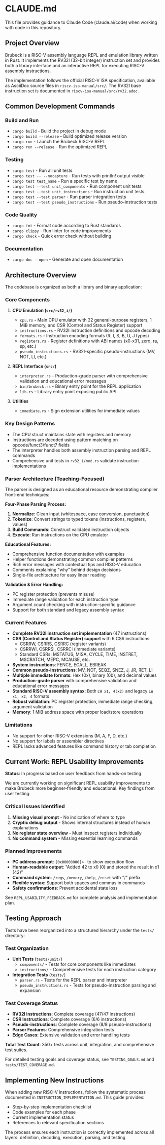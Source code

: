 # CLAUDE.md

This file provides guidance to Claude Code (claude.ai/code) when working with code in this repository.

## Project Overview

Brubeck is a RISC-V assembly language REPL and emulation library written in Rust. It implements the RV32I (32-bit integer) instruction set and provides both a library interface and an interactive REPL for executing RISC-V assembly instructions.

The implementation follows the official RISC-V ISA specification, available as AsciiDoc source files in `riscv-isa-manual/src/`. The RV32I base instruction set is documented in `riscv-isa-manual/src/rv32.adoc`.

## Common Development Commands

### Build and Run
- `cargo build` - Build the project in debug mode
- `cargo build --release` - Build optimized release version
- `cargo run` - Launch the Brubeck RISC-V REPL
- `cargo run --release` - Run the optimized REPL

### Testing
- `cargo test` - Run all unit tests
- `cargo test -- --nocapture` - Run tests with println! output visible
- `cargo test test_name` - Run a specific test by name
- `cargo test --test unit_components` - Run component unit tests
- `cargo test --test unit_instructions` - Run instruction unit tests
- `cargo test --test parser` - Run parser integration tests
- `cargo test --test pseudo_instructions` - Run pseudo-instruction tests

### Code Quality
- `cargo fmt` - Format code according to Rust standards
- `cargo clippy` - Run linter for code improvements
- `cargo check` - Quick error check without building

### Documentation
- `cargo doc --open` - Generate and open documentation

## Architecture Overview

The codebase is organized as both a library and binary application:

### Core Components

1. **CPU Emulation (`src/rv32_i/`)**
   - `cpu.rs` - Main CPU emulator with 32 general-purpose registers, 1 MiB memory, and CSR (Control and Status Register) support
   - `instructions.rs` - RV32I instruction definitions and opcode decoding
   - `formats.rs` - Instruction encoding formats (R, I, S, B, U, J types)
   - `registers.rs` - Register definitions with ABI names (x0-x31, zero, ra, sp, etc.)
   - `pseudo_instructions.rs` - RV32I-specific pseudo-instructions (MV, NOT, LI, etc.)

2. **REPL Interface (`src/`)**
   - `interpreter.rs` - Production-grade parser with comprehensive validation and educational error messages
   - `bin/brubeck.rs` - Binary entry point for the REPL application
   - `lib.rs` - Library entry point exposing public API

3. **Utilities**
   - `immediate.rs` - Sign extension utilities for immediate values

### Key Design Patterns

- The CPU struct maintains state with registers and memory
- Instructions are decoded using pattern matching on opcode/funct3/funct7 fields
- The interpreter handles both assembly instruction parsing and REPL commands
- Comprehensive unit tests in `rv32_i/mod.rs` validate instruction implementations

### Parser Architecture (Teaching-Focused)

The parser is designed as an educational resource demonstrating compiler front-end techniques:

**Four-Phase Parsing Process:**
1. **Normalize**: Clean input (whitespace, case conversion, punctuation)
2. **Tokenize**: Convert strings to typed tokens (instructions, registers, values)
3. **Build Commands**: Construct validated instruction objects
4. **Execute**: Run instructions on the CPU emulator

**Educational Features:**
- Comprehensive function documentation with examples
- Helper functions demonstrating common compiler patterns
- Rich error messages with contextual tips and RISC-V education
- Comments explaining "why" behind design decisions
- Single-file architecture for easy linear reading

**Validation & Error Handling:**
- PC register protection (prevents misuse)
- Immediate range validation for each instruction type
- Argument count checking with instruction-specific guidance
- Support for both standard and legacy assembly syntax

### Current Features

- **Complete RV32I instruction set implementation** (47 instructions)
- **CSR (Control and Status Register) support** with 6 CSR instructions:
  - CSRRW, CSRRS, CSRRC (register variants)
  - CSRRWI, CSRRSI, CSRRCI (immediate variants)
  - Standard CSRs: MSTATUS, MISA, CYCLE, TIME, INSTRET, MSCRATCH, MEPC, MCAUSE, etc.
- **System instructions**: FENCE, ECALL, EBREAK  
- **Common pseudo-instructions**: MV, NOT, SEQZ, SNEZ, J, JR, RET, LI
- **Multiple immediate formats**: Hex (0x), binary (0b), and decimal values
- **Production-grade parser** with comprehensive validation and educational error messages
- **Standard RISC-V assembly syntax**: Both `LW x1, 4(x2)` and legacy `LW x1, x2, 4` formats
- **Robust validation**: PC register protection, immediate range checking, argument validation
- **Memory**: 1 MiB address space with proper load/store operations

### Limitations

- No support for other RISC-V extensions (M, A, F, D, etc.)
- No support for labels or assembler directives
- REPL lacks advanced features like command history or tab completion

## Current Work: REPL Usability Improvements

**Status**: In progress based on user feedback from hands-on testing

We are currently working on significant REPL usability improvements to make Brubeck more beginner-friendly and educational. Key findings from user testing:

### Critical Issues Identified
1. **Missing visual prompt** - No indication of where to type
2. **Cryptic debug output** - Shows internal structures instead of human explanations
3. **No register state overview** - Must inspect registers individually
4. **No command system** - Missing essential learning commands

### Planned Improvements
- **PC address prompt**: `[0x00000000]> ` to show execution flow
- **Human-readable output**: "Added 42 to x0 (0) and stored the result in x1 (42)" 
- **Command system**: `/regs`, `/memory`, `/help`, `/reset` with "/" prefix
- **Flexible syntax**: Support both spaces and commas in commands
- **Safety confirmations**: Prevent accidental state loss

See `REPL_USABILITY_FEEDBACK.md` for complete analysis and implementation plan.

## Testing Approach

Tests have been reorganized into a structured hierarchy under the `tests/` directory:

### Test Organization
- **Unit Tests** (`tests/unit/`)
  - `components/` - Tests for core components like immediates
  - `instructions/` - Comprehensive tests for each instruction category
- **Integration Tests** (`tests/`)
  - `parser.rs` - Tests for the REPL parser and interpreter
  - `pseudo_instructions.rs` - Tests for pseudo-instruction parsing and expansion

### Test Coverage Status
- **RV32I Instructions**: Complete coverage (47/47 instructions)
- **CSR Instructions**: Complete coverage (6/6 instructions)
- **Pseudo-instructions**: Complete coverage (8/8 pseudo-instructions)
- **Parser Features**: Comprehensive integration tests
- **Edge Cases**: Extensive validation and error handling tests

**Total Test Count**: 350+ tests across unit, integration, and comprehensive test suites.

For detailed testing goals and coverage status, see `TESTING_GOALS.md` and `tests/TEST_COVERAGE.md`.

## Implementing New Instructions

When adding new RISC-V instructions, follow the systematic process documented in `INSTRUCTION_IMPLEMENTATION.md`. This guide provides:
- Step-by-step implementation checklist
- Code examples for each phase
- Current implementation status
- References to relevant specification sections

The process ensures each instruction is correctly implemented across all layers: definition, decoding, execution, parsing, and testing.